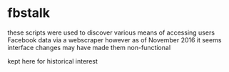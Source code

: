 # fbstalk
these scripts were used to discover various means of accessing users Facebook data via a webscraper
however as of November 2016 it seems interface changes may have made them non-functional

kept here for historical interest 
